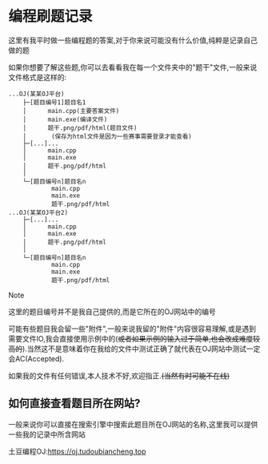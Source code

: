 # 编程刷题记录
这里有我平时做一些编程题的答案,对于你来说可能没有什么价值,纯粹是记录自己做的题

如果你想要了解这些题,你可以去看看我在每一个文件夹中的"题干"文件,一般来说文件格式是这样的:

```终端
...OJ(某某OJ平台)
    ├─[题目编号1]题目名1
    │      main.cpp(主要答案文件)
    │      main.exe(编译文件)
    │      题干.png/pdf/html(题目文件)
    │		(保存为html文件是因为一些赛事需要登录才能查看)
    ├─[...]...
    │      main.cpp
    │      main.exe
    │      题干.png/pdf/html
    │
    └─[题目编号n]题目名n
            main.cpp
            main.exe
            题干.png/pdf/html
...OJ(某某OJ平台2)
    ├─[...]...
    │      main.cpp
    │      main.exe
    │      题干.png/pdf/html
    │
    └─[题目编号n]题目名n
            main.cpp
            main.exe
            题干.png/pdf/html

```

> [!NOTE]
>
> 这里的题目编号并不是我自己提供的,而是它所在的OJ网站中的编号

可能有些题目我会留一些"附件",一般来说我留的"附件"内容很容易理解,或是遇到需要文件IO,我会直接使用示例中的(~~或者如果示例的输入过于简单,也会改成难度较高的~~).当然这不是意味着你在我给的文件中测试正确了就代表在OJ网站中测试一定会AC(Accepted).

如果我的文件有任何错误,本人技术不好,欢迎指正.~~(当然有时可能不在线)~~

## 如何直接查看题目所在网站?

一般来说你可以直接在搜索引擎中搜索此题目所在OJ网站的名称,这里我可以提供一些我的记录中所含网站

土豆编程OJ:https://oj.tudoubiancheng.top



